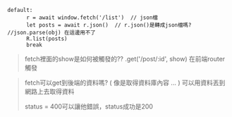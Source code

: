 ```JS
default:
      r = await window.fetch('/list')  // json檔
      let posts = await r.json()  // r.json()是轉成json檔嗎?  //json.parse(obj) 在這邊用不了
      R.list(posts)
      break
```



> fetch裡面的show是如何被觸發的??    .get('/post/:id', show)  在前端router觸發



> fetch可以get到後端的資料嗎? ( 像是取得資料庫內容 ... ) 可以用資料丟到網路上去取得資料
>
> status = 400可以讓他錯誤，status成功是200
